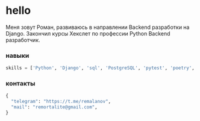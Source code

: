 # hello

Меня зовут Роман, развиваюсь в направлении Backend разработки на Django. Закончил курсы Хекслет по профессии Python Backend разработчик.

### навыки 

```python
skills = ['Python', 'Django', 'sql', 'PostgreSQL', 'pytest', 'poetry', 'Flask']
```

### контакты

```python
{
  "telegram": "https://t.me/remalanov",
  "mail": "remortalite@gmail.com",
}
```
